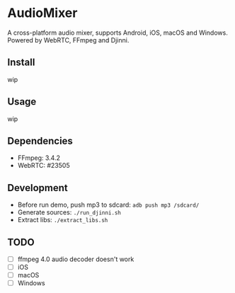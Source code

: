 # AudioMixer

A cross-platform audio mixer, supports Android, iOS, macOS and Windows. Powered by WebRTC, FFmpeg and Djinni.

## Install

wip

## Usage

wip

## Dependencies

+ FFmpeg: 3.4.2
+ WebRTC: #23505

## Development

+ Before run demo, push mp3 to sdcard: `adb push mp3 /sdcard/`
+ Generate sources: `./run_djinni.sh`
+ Extract libs: `./extract_libs.sh`

## TODO

+ [ ] ffmpeg 4.0 audio decoder doesn't work
+ [ ] iOS
+ [ ] macOS
+ [ ] Windows
